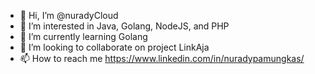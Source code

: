 - 👋 Hi, I’m @nuradyCloud
- 👀 I’m interested in Java, Golang, NodeJS, and PHP
- 🌱 I’m currently learning Golang
- 💞️ I’m looking to collaborate on project LinkAja
- 📫 How to reach me https://www.linkedin.com/in/nuradypamungkas/

<!---
nuradyCloud/nuradyCloud is a ✨ special ✨ repository because its `README.md` (this file) appears on your GitHub profile.
You can click the Preview link to take a look at your changes.
--->
